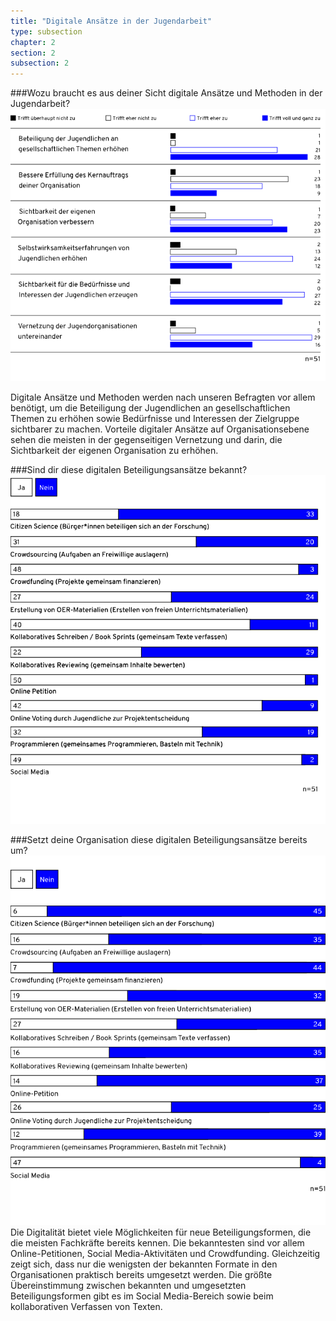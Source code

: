 ```yaml
---
title: "Digitale Ansätze in der Jugendarbeit"
type: subsection
chapter: 2
section: 2
subsection: 2
---
```


###Wozu braucht es aus deiner Sicht digitale Ansätze und Methoden in der Jugendarbeit?
![nutzen](/images/07-nutzen.svg "nutzen")

Digitale Ansätze und Methoden werden nach unseren Befragten vor allem benötigt, um die Beteiligung 
der Jugendlichen an gesellschaftlichen Themen zu erhöhen sowie Bedürfnisse und Interessen der Zielgruppe 
sichtbarer zu machen. Vorteile digitaler Ansätze auf Organisationsebene sehen die meisten in der 
gegenseitigen Vernetzung und darin, die Sichtbarkeit der eigenen Organisation zu erhöhen.

###Sind dir diese digitalen Beteiligungsansätze bekannt?
![beteiligungsformate](/images/08-beteiligungsformate.svg "beteiligungsformate")

###Setzt deine Organisation diese digitalen Beteiligungsansätze bereits um?
![beteiligungsformate](/images/09-beteiligungsformate.svg "beteiligungsformate")
Die Digitalität bietet viele Möglichkeiten für neue Beteiligungsformen, die die meisten Fachkräfte bereits 
kennen. Die bekanntesten sind vor allem Online-Petitionen, Social Media-Aktivitäten und Crowdfunding. 
Gleichzeitig zeigt sich, dass nur die wenigsten der bekannten Formate in den Organisationen praktisch bereits 
umgesetzt werden. Die größte Übereinstimmung zwischen bekannten und umgesetzten Beteiligungsformen gibt es im Social
Media-Bereich sowie beim kollaborativen Verfassen von Texten.